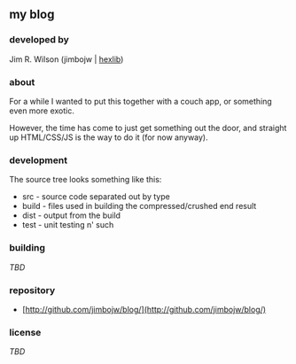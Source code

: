 ## my blog

### developed by

Jim R. Wilson (jimbojw | [hexlib](http://twitter.com/hexlib))

### about

For a while I wanted to put this together with a couch app, or something even more exotic.

However, the time has come to just get something out the door, and straight up HTML/CSS/JS is the way to do it (for now anyway).

### development

The source tree looks something like this:

* src - source code separated out by type
* build - files used in building the compressed/crushed end result
* dist - output from the build
* test - unit testing n' such

### building

*TBD*

### repository

* [http://github.com/jimbojw/blog/](http://github.com/jimbojw/blog/)

### license

*TBD*

